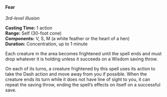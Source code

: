 #### Fear
<!-- TODO Check and tag this spell -->
<!-- markdownlint-disable-next-line no-emphasis-as-heading -->
_3rd-level illusion_

**Casting Time:** 1 action \
**Range:** Self (30-foot cone) \
**Components:** V, S, M (a white feather or the heart of a hen) \
**Duration:** Concentration, up to 1 minute

Each creature in the area becomes frightened until the spell ends and must drop whatever it is holding unless it succeeds on a Wisdom saving throw.

On each of its turns, a creature frightened by this spell uses its action to take the Dash action and move away from you if possible.
When the creature ends its turn while it does not have line of sight to you, it can repeat the saving throw, ending the spell’s effects on itself on a successful save.
